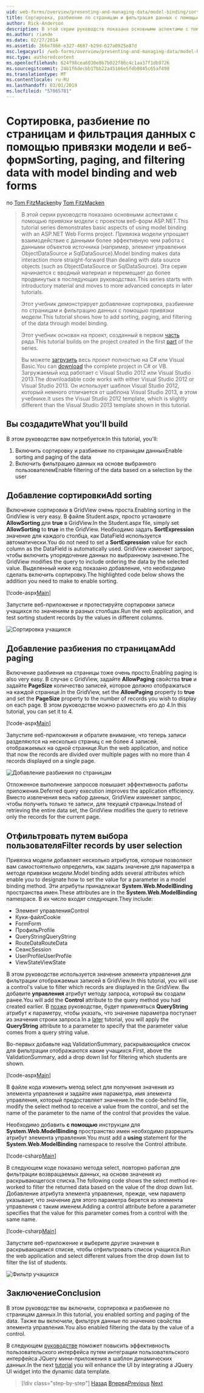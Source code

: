 ```yaml
---
uid: web-forms/overview/presenting-and-managing-data/model-binding/sorting-paging-and-filtering-data
title: Сортировка, разбиение по страницам и фильтрация данных с помощью привязки модели и веб-форм | Документация Майкрософт
author: Rick-Anderson
description: В этой серии руководств показано основными аспектами с помощью привязки модели с проектом веб-форм ASP.NET. Привязка модели позволяет взаимодействие с данными более прямой-...
ms.author: riande
ms.date: 02/27/2014
ms.assetid: 266e7866-e327-4687-b29d-627a0925e87d
msc.legacyurl: /web-forms/overview/presenting-and-managing-data/model-binding/sorting-paging-and-filtering-data
msc.type: authoredcontent
ms.openlocfilehash: 624f98cea6030e0b7b022f86c4c1aa37f1db9726
ms.sourcegitcommit: 24b1f6decbb17bb22a45166e5fdb0845c65af498
ms.translationtype: MT
ms.contentlocale: ru-RU
ms.lasthandoff: 03/01/2019
ms.locfileid: "57065781"
---
```

<a name="sorting-paging-and-filtering-data-with-model-binding-and-web-forms"></a><span data-ttu-id="ca651-104">Сортировка, разбиение по страницам и фильтрация данных с помощью привязки модели и веб-форм</span><span class="sxs-lookup"><span data-stu-id="ca651-104">Sorting, paging, and filtering data with model binding and web forms</span></span>
====================
<span data-ttu-id="ca651-105">по [Tom FitzMacken](https://github.com/tfitzmac)</span><span class="sxs-lookup"><span data-stu-id="ca651-105">by [Tom FitzMacken](https://github.com/tfitzmac)</span></span>

> <span data-ttu-id="ca651-106">В этой серии руководств показано основными аспектами с помощью привязки модели с проектом веб-форм ASP.NET.</span><span class="sxs-lookup"><span data-stu-id="ca651-106">This tutorial series demonstrates basic aspects of using model binding with an ASP.NET Web Forms project.</span></span> <span data-ttu-id="ca651-107">Привязка модели упрощает взаимодействие с данными более эффективную чем работа с данными объектов источника (например, элемент управления ObjectDataSource и SqlDataSource).</span><span class="sxs-lookup"><span data-stu-id="ca651-107">Model binding makes data interaction more straight-forward than dealing with data source objects (such as ObjectDataSource or SqlDataSource).</span></span> <span data-ttu-id="ca651-108">Эта серия начинается с вводный материал и перемещает до более продвинутых в последующих руководствах.</span><span class="sxs-lookup"><span data-stu-id="ca651-108">This series starts with introductory material and moves to more advanced concepts in later tutorials.</span></span>
> 
> <span data-ttu-id="ca651-109">Этот учебник демонстрирует добавление сортировка, разбиение по страницам и фильтрацию данных с помощью привязки модели.</span><span class="sxs-lookup"><span data-stu-id="ca651-109">This tutorial shows how to add sorting, paging, and filtering of the data through model binding.</span></span>
> 
> <span data-ttu-id="ca651-110">Этот учебник основан на проект, созданный в первом [часть](retrieving-data.md) ряда.</span><span class="sxs-lookup"><span data-stu-id="ca651-110">This tutorial builds on the project created in the first [part](retrieving-data.md) of the series.</span></span>
> 
> <span data-ttu-id="ca651-111">Вы можете [загрузить](https://go.microsoft.com/fwlink/?LinkId=286116) весь проект полностью на C# или Visual Basic.</span><span class="sxs-lookup"><span data-stu-id="ca651-111">You can [download](https://go.microsoft.com/fwlink/?LinkId=286116) the complete project in C# or VB.</span></span> <span data-ttu-id="ca651-112">Загружаемый код работает с Visual Studio 2012 или Visual Studio 2013.</span><span class="sxs-lookup"><span data-stu-id="ca651-112">The downloadable code works with either Visual Studio 2012 or Visual Studio 2013.</span></span> <span data-ttu-id="ca651-113">Он использует шаблон Visual Studio 2012, который немного отличается от шаблона Visual Studio 2013, в этом учебнике.</span><span class="sxs-lookup"><span data-stu-id="ca651-113">It uses the Visual Studio 2012 template, which is slightly different than the Visual Studio 2013 template shown in this tutorial.</span></span>


## <a name="what-youll-build"></a><span data-ttu-id="ca651-114">Вы создадите</span><span class="sxs-lookup"><span data-stu-id="ca651-114">What you'll build</span></span>

<span data-ttu-id="ca651-115">В этом руководстве вам потребуется:</span><span class="sxs-lookup"><span data-stu-id="ca651-115">In this tutorial, you'll:</span></span>

1. <span data-ttu-id="ca651-116">Включить сортировку и разбиение по страницам данных</span><span class="sxs-lookup"><span data-stu-id="ca651-116">Enable sorting and paging of the data</span></span>
2. <span data-ttu-id="ca651-117">Включить фильтрацию данных на основе выбранного пользователем</span><span class="sxs-lookup"><span data-stu-id="ca651-117">Enable filtering of the data based on a selection by the user</span></span>

## <a name="add-sorting"></a><span data-ttu-id="ca651-118">Добавление сортировки</span><span class="sxs-lookup"><span data-stu-id="ca651-118">Add sorting</span></span>

<span data-ttu-id="ca651-119">Включение сортировки в GridView очень проста.</span><span class="sxs-lookup"><span data-stu-id="ca651-119">Enabling sorting in the GridView is very easy.</span></span> <span data-ttu-id="ca651-120">В файле Student.aspx, просто установите **AllowSorting** для **true** в GridView.</span><span class="sxs-lookup"><span data-stu-id="ca651-120">In the Student.aspx file, simply set **AllowSorting** to **true** in the GridView.</span></span> <span data-ttu-id="ca651-121">Необходимо задать **SortExpression** значение для каждого столбца, как DataField используется автоматически.</span><span class="sxs-lookup"><span data-stu-id="ca651-121">You do not need to set a **SortExpression** value for each column as the DataField is automatically used.</span></span> <span data-ttu-id="ca651-122">GridView изменяет запрос, чтобы включить упорядочение данных по выбранному значению.</span><span class="sxs-lookup"><span data-stu-id="ca651-122">The GridView modifies the query to include ordering the data by the selected value.</span></span> <span data-ttu-id="ca651-123">Выделенный ниже код показано добавление, что необходимо сделать включить сортировку.</span><span class="sxs-lookup"><span data-stu-id="ca651-123">The highlighted code below shows the addition you need to make to enable sorting.</span></span>

[!code-aspx[Main](sorting-paging-and-filtering-data/samples/sample1.aspx?highlight=5)]

<span data-ttu-id="ca651-124">Запустите веб-приложение и протестируйте сортировки записи учащихся по значениям в разных столбцах.</span><span class="sxs-lookup"><span data-stu-id="ca651-124">Run the web application, and test sorting student records by the values in different columns.</span></span>

![Сортировка учащихся](sorting-paging-and-filtering-data/_static/image2.png)

## <a name="add-paging"></a><span data-ttu-id="ca651-126">Добавление разбиения по страницам</span><span class="sxs-lookup"><span data-stu-id="ca651-126">Add paging</span></span>

<span data-ttu-id="ca651-127">Включение разбиения на страницы тоже очень просто.</span><span class="sxs-lookup"><span data-stu-id="ca651-127">Enabling paging is also very easy.</span></span> <span data-ttu-id="ca651-128">В случае с GridView, задайте **AllowPaging** свойства **true** и задайте **PageSize** количество записей, которое должно отображаться на каждой странице.</span><span class="sxs-lookup"><span data-stu-id="ca651-128">In the GridView, set the **AllowPaging** property to **true** and set the **PageSize** property to the number of records you wish to display on each page.</span></span> <span data-ttu-id="ca651-129">В этом руководстве можно разместить его до 4.</span><span class="sxs-lookup"><span data-stu-id="ca651-129">In this tutorial, you can set it to 4.</span></span>

[!code-aspx[Main](sorting-paging-and-filtering-data/samples/sample2.aspx?highlight=5)]

<span data-ttu-id="ca651-130">Запустите веб-приложения и обратите внимание, что теперь записи разделяются на несколько страниц с не более 4 записей, отображаемых на одной странице.</span><span class="sxs-lookup"><span data-stu-id="ca651-130">Run the web application, and notice that now the records are divided over multiple pages with no more than 4 records displayed on a single page.</span></span>

![Добавление разбиения по страницам](sorting-paging-and-filtering-data/_static/image4.png)

<span data-ttu-id="ca651-132">Отложенное выполнение запросов повышает эффективность работы приложения.</span><span class="sxs-lookup"><span data-stu-id="ca651-132">Deferred query execution improves the application efficiency.</span></span> <span data-ttu-id="ca651-133">Вместо извлечения весь набор данных, GridView изменяет запрос, чтобы получить только те записи, для текущей страницы.</span><span class="sxs-lookup"><span data-stu-id="ca651-133">Instead of retrieving the entire data set, the GridView modifies the query to retrieve only the records for the current page.</span></span>

## <a name="filter-records-by-user-selection"></a><span data-ttu-id="ca651-134">Отфильтровать путем выбора пользователя</span><span class="sxs-lookup"><span data-stu-id="ca651-134">Filter records by user selection</span></span>

<span data-ttu-id="ca651-135">Привязка модели добавляет несколько атрибутов, которые позволяют вам самостоятельно определить, как задать значение для параметра в методе привязки модели.</span><span class="sxs-lookup"><span data-stu-id="ca651-135">Model binding adds several attributes which enable you to designate how to set the value for a parameter in a model binding method.</span></span> <span data-ttu-id="ca651-136">Эти атрибуты принадлежат **System.Web.ModelBinding** пространства имен.</span><span class="sxs-lookup"><span data-stu-id="ca651-136">These attributes are in the **System.Web.ModelBinding** namespace.</span></span> <span data-ttu-id="ca651-137">В их число входят следующее.</span><span class="sxs-lookup"><span data-stu-id="ca651-137">They include:</span></span>

- <span data-ttu-id="ca651-138">Элемент управления</span><span class="sxs-lookup"><span data-stu-id="ca651-138">Control</span></span>
- <span data-ttu-id="ca651-139">Куки-файл</span><span class="sxs-lookup"><span data-stu-id="ca651-139">Cookie</span></span>
- <span data-ttu-id="ca651-140">Form</span><span class="sxs-lookup"><span data-stu-id="ca651-140">Form</span></span>
- <span data-ttu-id="ca651-141">Профиль</span><span class="sxs-lookup"><span data-stu-id="ca651-141">Profile</span></span>
- <span data-ttu-id="ca651-142">QueryString</span><span class="sxs-lookup"><span data-stu-id="ca651-142">QueryString</span></span>
- <span data-ttu-id="ca651-143">RouteData</span><span class="sxs-lookup"><span data-stu-id="ca651-143">RouteData</span></span>
- <span data-ttu-id="ca651-144">Сеанс</span><span class="sxs-lookup"><span data-stu-id="ca651-144">Session</span></span>
- <span data-ttu-id="ca651-145">UserProfile</span><span class="sxs-lookup"><span data-stu-id="ca651-145">UserProfile</span></span>
- <span data-ttu-id="ca651-146">ViewState</span><span class="sxs-lookup"><span data-stu-id="ca651-146">ViewState</span></span>

<span data-ttu-id="ca651-147">В этом руководстве используется значение элемента управления для фильтрации отображаемых записей в GridView.</span><span class="sxs-lookup"><span data-stu-id="ca651-147">In this tutorial, you will use a control's value to filter which records are displayed in the GridView.</span></span> <span data-ttu-id="ca651-148">Вы добавите **управления** атрибут методу запроса, который вы создали ранее.</span><span class="sxs-lookup"><span data-stu-id="ca651-148">You will add the **Control** attribute to the query method you had created earlier.</span></span> <span data-ttu-id="ca651-149">В [позже](using-query-string-values-to-retrieve-data.md) руководстве, будет применяться **QueryString** атрибут к параметру, чтобы указать, что значение параметра поступает из значения строки запроса.</span><span class="sxs-lookup"><span data-stu-id="ca651-149">In a [later](using-query-string-values-to-retrieve-data.md) tutorial, you will apply the **QueryString** attribute to a parameter to specify that the parameter value comes from a query string value.</span></span>

<span data-ttu-id="ca651-150">Во-первых добавьте над ValidationSummary, раскрывающийся список для фильтрации отображаются какие учащихся.</span><span class="sxs-lookup"><span data-stu-id="ca651-150">First, above the ValidationSummary, add a drop down list for filtering which students are shown.</span></span>

[!code-aspx[Main](sorting-paging-and-filtering-data/samples/sample3.aspx?highlight=3-11)]

<span data-ttu-id="ca651-151">В файле кода изменить метод select для получения значения из элемента управления и задайте имя параметра, имя элемента управления, который предоставляет значение.</span><span class="sxs-lookup"><span data-stu-id="ca651-151">In the code-behind file, modify the select method to receive a value from the control, and set the name of the parameter to the name of the control that provides the value.</span></span>

<span data-ttu-id="ca651-152">Необходимо добавить **с помощью** инструкции для **System.Web.ModelBinding** пространство имен необходимо разрешить атрибут элемента управления.</span><span class="sxs-lookup"><span data-stu-id="ca651-152">You must add a **using** statement for the **System.Web.ModelBinding** namespace to resolve the Control attribute.</span></span>

[!code-csharp[Main](sorting-paging-and-filtering-data/samples/sample4.cs)]

<span data-ttu-id="ca651-153">В следующем коде показано метода select, повторно работал для фильтрации возвращаемых данных, на основе значения из раскрывающегося списка.</span><span class="sxs-lookup"><span data-stu-id="ca651-153">The following code shows the select method re-worked to filter the returned data based on the value of the drop down list.</span></span> <span data-ttu-id="ca651-154">Добавление атрибута элемента управления, прежде, чем параметр указывает, что значение для этого параметра берется из элемента управления с таким именем.</span><span class="sxs-lookup"><span data-stu-id="ca651-154">Adding a control attribute before a parameter specifies that the value for this parameter comes from a control with the same name.</span></span>

[!code-csharp[Main](sorting-paging-and-filtering-data/samples/sample5.cs)]

<span data-ttu-id="ca651-155">Запустите веб-приложение и выберите другие значения в раскрывающемся списке, чтобы отфильтровать список учащихся.</span><span class="sxs-lookup"><span data-stu-id="ca651-155">Run the web application and select different values from the drop down list to filter the list of students.</span></span>

![Фильтр учащихся](sorting-paging-and-filtering-data/_static/image6.png)

## <a name="conclusion"></a><span data-ttu-id="ca651-157">Заключение</span><span class="sxs-lookup"><span data-stu-id="ca651-157">Conclusion</span></span>

<span data-ttu-id="ca651-158">В этом руководстве вы включили, сортировка и разбиение по страницам данных.</span><span class="sxs-lookup"><span data-stu-id="ca651-158">In this tutorial, you enabled sorting and paging of the data.</span></span> <span data-ttu-id="ca651-159">Также вы включили, фильтруя данные по значению свойства элемента управления.</span><span class="sxs-lookup"><span data-stu-id="ca651-159">You also enabled filtering the data by the value of a control.</span></span>

<span data-ttu-id="ca651-160">В следующем [руководстве](integrating-jquery-ui.md) поможет повысить эффективность пользовательского интерфейса путем интеграции пользовательского интерфейса JQuery мини-приложения в шаблон динамических данных.</span><span class="sxs-lookup"><span data-stu-id="ca651-160">In the next [tutorial](integrating-jquery-ui.md) you will enhance the UI by integrating a JQuery UI widget into the dynamic data template.</span></span>

> [!div class="step-by-step"]
> <span data-ttu-id="ca651-161">[Назад](updating-deleting-and-creating-data.md)
> [Вперед](integrating-jquery-ui.md)</span><span class="sxs-lookup"><span data-stu-id="ca651-161">[Previous](updating-deleting-and-creating-data.md)
[Next](integrating-jquery-ui.md)</span></span>

